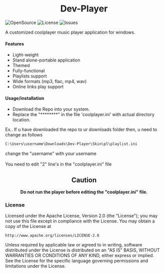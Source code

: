 <h1 align="center"> Dev-Player </h1>

![OpenSource](https://img.shields.io/badge/OpenSource-Yes-green)
![License](https://img.shields.io/badge/License-Apache-blue)
![Issues](https://img.shields.io/github/issues/devallabharath/Dev-Player?style=flat)

A customized coolplayer music player application for windows.


#### Features
* Light-weight
* Stand alone-portable application
* Themed
* Fully-functional
* Playlists support
* Wide formats (mp3, flac, mp4, wav)
* Online links play support


#### Usage/installation
* Download the Repo into your system.
* Replace the "********" in the file 'coolplayer.ini' with actual directory location.

Ex..
If u have downloaded the repo to ur downloads folder then, u need to change as follows


```sh
C:\Users\username\Downloads\Dev-Player\Skin\pl\playlist.ini
```

change the "username" with your username <br><br>
You need to edit "2" line's in the "coolplayer.ini" file

<h2 align="center"> Caution </h2>
<p align="center"><b>Do not run the player before editing the "coolplayer.ini" file.</b></p>

### License
Licensed under the Apache License, Version 2.0 (the "License");
you may not use this file except in compliance with the License.
You may obtain a copy of the License at

    http://www.apache.org/licenses/LICENSE-2.0

Unless required by applicable law or agreed to in writing, software
distributed under the License is distributed on an "AS IS" BASIS,
WITHOUT WARRANTIES OR CONDITIONS OF ANY KIND, either express or implied.
See the License for the specific language governing permissions and
limitations under the License.
